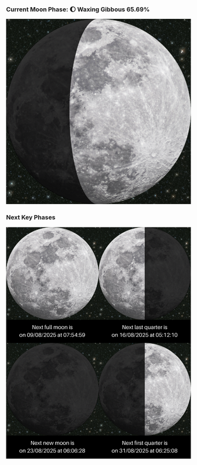 ### Current Moon Phase: 🌔 Waxing Gibbous 65.69%
![Moon Phase](moonphase.png)
### Next Key Phases
![Gallery](gallery.png)